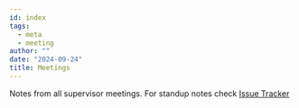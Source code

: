 ```yaml
---
id: index
tags:
  - meta
  - meeting
author: ""
date: "2024-09-24"
title: Meetings
---
```


Notes from all supervisor meetings. For standup notes check [Issue Tracker](https://github.com/aarnphm/tinymorph/issues?q=is:issue+is:closed+meeting+)
